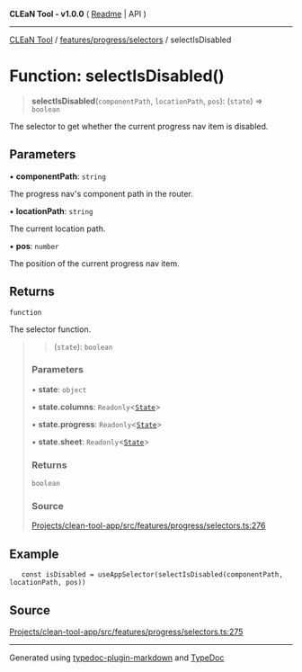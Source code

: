 **CLEaN Tool - v1.0.0** ( [Readme](../../../../README.md) \| API )

***

[CLEaN Tool](../../../../modules.md) / [features/progress/selectors](../README.md) / selectIsDisabled

# Function: selectIsDisabled()

> **selectIsDisabled**(`componentPath`, `locationPath`, `pos`): (`state`) => `boolean`

The selector to get whether the current progress nav item is disabled.

## Parameters

▪ **componentPath**: `string`

The progress nav's component path in the router.

▪ **locationPath**: `string`

The current location path.

▪ **pos**: `number`

The position of the current progress nav item.

## Returns

`function`

The selector function.

> > (`state`): `boolean`
>
> ### Parameters
>
> ▪ **state**: `object`
>
> ▪ **state.columns**: `Readonly`\<[`State`](../../../../selectors/columns/selectors/private/interfaces/State.md)\>
>
> ▪ **state.progress**: `Readonly`\<[`State`](../../../../selectors/columns/selectors/private/interfaces/State.md)\>
>
> ▪ **state.sheet**: `Readonly`\<[`State`](../../../sheet/reducers/interfaces/State.md)\>
>
> ### Returns
>
> `boolean`
>
> ### Source
>
> [Projects/clean-tool-app/src/features/progress/selectors.ts:276](https://github.com/yuckyh/clean-tool-app/)
>

## Example

```tsx
   const isDisabled = useAppSelector(selectIsDisabled(componentPath, locationPath, pos))
```

## Source

[Projects/clean-tool-app/src/features/progress/selectors.ts:275](https://github.com/yuckyh/clean-tool-app/)

***

Generated using [typedoc-plugin-markdown](https://www.npmjs.com/package/typedoc-plugin-markdown) and [TypeDoc](https://typedoc.org/)
